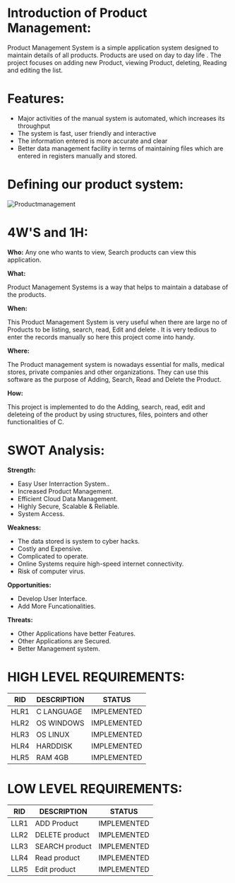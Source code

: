 # Introduction of Product Management:

Product Management System is a simple application system designed to maintain details of all products. Products are used on day to day life . The project focuses on adding new Product, viewing Product, deleting, Reading and editing the list.

# Features:
- Major activities of the manual system is automated, which increases its throughput
- The system is fast, user friendly and interactive
- The information entered is more accurate and clear
- Better data management facility in terms of maintaining files which are entered in registers manually and stored.

# Defining our product system:

![Productmanagement](https://user-images.githubusercontent.com/98537406/153472658-ab39f855-660d-47aa-86b9-a218bcb5ed8a.png)




# 4W'S and 1H:
**Who:**
Any one who wants to view, Search products can view this application.

**What:**

Product Management Systems is a way that helps to maintain a database of the products.

**When:**

This Product Management System is very useful when there are large no of Products to be listing, search, read, Edit and delete . It is very tedious to enter the records manually so here this project come into handy.

**Where:**

The Product management system is nowadays essential for malls, medical stores, private companies and other organizations. They can use this software as the purpose of Adding, Search, Read and Delete the Product. 

**How:**

This project is implemented to do the Adding, search, read, edit and deleteing of the product by using structures, files, pointers and other functionalities of C.


# SWOT Analysis:

**Strength:**

- Easy User Interraction System..
- Increased Product Management.
- Efficient Cloud Data Management.
- Highly Secure, Scalable & Reliable.
- System Access.

**Weakness:**
- The data stored is system to cyber hacks.
- Costly and Expensive.
- Complicated to operate.
- Online Systems require high-speed internet connectivity.
- Risk of computer virus.


**Opportunities:**
- Develop User Interface.
- Add More Funcationalities.

**Threats:**
- Other Applications have better Features.
- Other Applications are Secured.
- Better Management system.


# HIGH LEVEL REQUIREMENTS:

|RID |DESCRIPTION |STATUS |
|---- |---- |---- |
|HLR1 |C LANGUAGE	 |IMPLEMENTED |
|HLR2 |OS WINDOWS |IMPLEMENTED |
|HLR3 |OS LINUX |IMPLEMENTED |
|HLR4 |HARDDISK |IMPLEMENTED |
|HLR5 |RAM 4GB |IMPLEMENTED |

# LOW LEVEL REQUIREMENTS:

|RID |DESCRIPTION |STATUS |
|---- |---- |---- |
|LLR1 |ADD Product |IMPLEMENTED |
|LLR2 |DELETE product |IMPLEMENTED |
|LLR3	|SEARCH product |IMPLEMENTED |
|LLR4 |Read product |IMPLEMENTED |
|LLR5	|Edit product |IMPLEMENTED |


